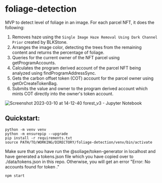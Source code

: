 # foliage-detection
MVP to detect level of foliage in an image. For each parcel NFT, it does the following:
1. Removes haze using the `Single Image Haze Removal Using Dark Channel Prior` created by BLKStone.
2. Arranges the image color, detecting the trees from the remaining content and returns the percentage of foliage.
3. Queries for the current owner of the NFT parcel using getProgramAccounts.
4. Calculates the program derived account of the parcel NFT being analyzed using findProgramAddressSync.
5. Gets the carbon offset token (COT) account for the parcel owner using getOrCreateTokenBag.
6. Submits the value and owner to the program derived account which mints COT directly into the owner's token account.

![Screenshot 2023-03-10 at 14-12-40 forest_v3 - Jupyter Notebook](https://user-images.githubusercontent.com/72612765/224338059-62a52f13-13d6-4ef0-8c8e-6ab1b4a3d52c.png)


## Quickstart:
`python -m venv venv`  
`python -m ensurepip --upgrade`  
`pip install -r requirements.txt`  
`source PATH/TO/WORKING/DIRECTORY/foliage-detection/venv/bin/activate`  

Make sure that you have run the @soliage/token-generator in localhost and have generated a tokens.json file which you have copied over to ./data/tokens.json in this repo. Otherwise, you will get an error "Error: No accounts found for token <pubkey>."

`npm start`
